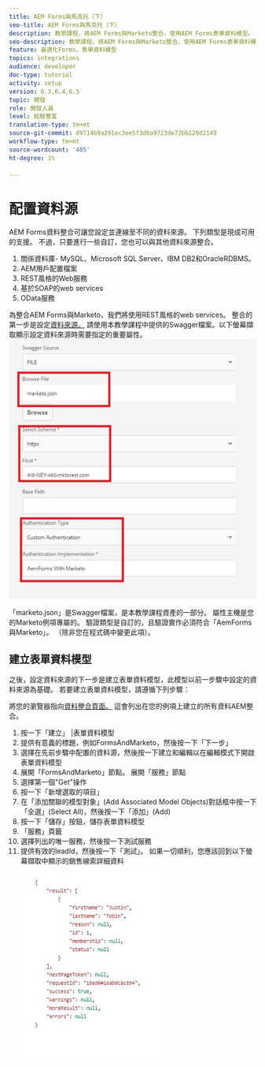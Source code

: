 ```yaml
---
title: AEM Forms與馬克托（下）
seo-title: AEM Forms與馬克托（下）
description: 教學課程，將AEM Forms與Marketo整合，使用AEM Forms表單資料模型。
seo-description: 教學課程，將AEM Forms與Marketo整合，使用AEM Forms表單資料模型。
feature: 最適化Forms，表單資料模型
topics: integrations
audience: developer
doc-type: tutorial
activity: setup
version: 6.3,6.4,6.5
topic: 開發
role: 開發人員
level: 經驗豐富
translation-type: tm+mt
source-git-commit: d9714b9a291ec3ee5f3dba9723de72bb120d2149
workflow-type: tm+mt
source-wordcount: '405'
ht-degree: 1%

---
```



# 配置資料源

AEM Forms資料整合可讓您設定並連線至不同的資料來源。 下列類型是現成可用的支援。 不過，只要進行一些自訂，您也可以與其他資料來源整合。

1. 關係資料庫- MySQL、Microsoft SQL Server、IBM DB2和OracleRDBMS。
1. AEM用戶配置檔案
1. REST風格的Web服務
1. 基於SOAP的web services
1. OData服務

為整合AEM Forms與Marketo，我們將使用REST風格的web services。 整合的第一步是設定[資料來源。](https://helpx.adobe.com/experience-manager/6-4/forms/using/configure-data-sources.html#ConfigureRESTfulwebservices) 請使用本教學課程中提供的Swagger檔案。以下螢幕擷取顯示設定資料來源時需要指定的重要屬性。
![資料源](assets/datasource.jfif)

「marketo.json」是Swagger檔案，是本教學課程資產的一部分。
屬性主機是您的Marketo例項專屬的。
驗證類型是自訂的，且驗證實作必須符合「AemForms與Marketo」。 （除非您在程式碼中變更此項）。

## 建立表單資料模型

之後，設定資料來源的下一步是建立表單資料模型，此模型以前一步驟中設定的資料來源為基礎。 若要建立表單資料模型，請遵循下列步驟：

將您的瀏覽器指向[資料整合頁面。](http://localhost:4502/aem/forms.html/content/dam/formsanddocuments-fdm) 這會列出在您的例項上建立的所有資料AEM整合。

1. 按一下「建立」 |表單資料模型
1. 提供有意義的標題，例如FormsAndMarketo，然後按一下「下一步」
1. 選擇在先前步驟中配置的資料源，然後按一下建立和編輯以在編輯模式下開啟表單資料模型
1. 展開「FormsAndMarketo」節點。 展開「服務」節點
1. 選擇第一個&quot;Get&quot;操作
1. 按一下「新增選取的項目」
1. 在「添加關聯的模型對象」(Add Associated Model Objects)對話框中按一下「全選」(Select All)，然後按一下「添加」(Add)
1. 按一下「儲存」按鈕，儲存表單資料模型
1. 「服務」頁籤
1. 選擇列出的唯一服務，然後按一下測試服務
1. 提供有效的leadId，然後按一下「測試」。 如果一切順利，您應該回到以下螢幕擷取中顯示的銷售線索詳細資料
   ![測試結果](assets/testresults.jfif)
